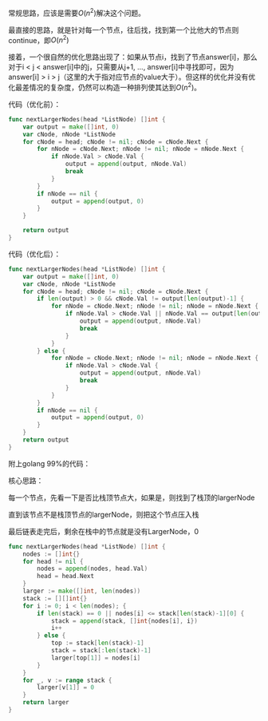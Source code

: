 常规思路，应该是需要$O(n^2)$解决这个问题。

最直接的思路，就是针对每一个节点，往后找，找到第一个比他大的节点则continue，即$O(n^2)$

接着，一个很自然的优化思路出现了：如果从节点i，找到了节点answer[i]，那么对于i < j < answer[i]中的j，只需要从j+1, ..., answer[i]中寻找即可，因为answer[i] > i > j（这里的大于指对应节点的value大于）。但这样的优化并没有优化最差情况的复杂度，仍然可以构造一种排列使其达到$O(n^2)$。

代码（优化前）：

```go
func nextLargerNodes(head *ListNode) []int {
	var output = make([]int, 0)
	var cNode, nNode *ListNode
	for cNode = head; cNode != nil; cNode = cNode.Next {
		for nNode = cNode.Next; nNode != nil; nNode = nNode.Next {
			if nNode.Val > cNode.Val {
				output = append(output, nNode.Val)
				break
			}
		}
		if nNode == nil {
			output = append(output, 0)
		}
	}

	return output
}
```

代码（优化后）：

```go
func nextLargerNodes(head *ListNode) []int {
	var output = make([]int, 0)
	var cNode, nNode *ListNode
	for cNode = head; cNode != nil; cNode = cNode.Next {
		if len(output) > 0 && cNode.Val != output[len(output)-1] {
			for nNode = cNode.Next; nNode != nil; nNode = nNode.Next {
				if nNode.Val > cNode.Val || nNode.Val == output[len(output)-1]{
					output = append(output, nNode.Val)
					break
				}
			}
		} else {
			for nNode = cNode.Next; nNode != nil; nNode = nNode.Next {
				if nNode.Val > cNode.Val {
					output = append(output, nNode.Val)
					break
				}
			}
		}
		if nNode == nil {
			output = append(output, 0)
		}
	}
	return output
}
```

附上golang 99%的代码：

核心思路：

每一个节点，先看一下是否比栈顶节点大，如果是，则找到了栈顶的largerNode

直到该节点不是栈顶节点的largerNode，则把这个节点压入栈

最后链表走完后，剩余在栈中的节点就是没有LargerNode，0

```go
func nextLargerNodes(head *ListNode) []int {
	nodes := []int{}
	for head != nil {
		nodes = append(nodes, head.Val)
		head = head.Next
	}
	larger := make([]int, len(nodes))
	stack := [][]int{}
	for i := 0; i < len(nodes); {
		if len(stack) == 0 || nodes[i] <= stack[len(stack)-1][0] {
			stack = append(stack, []int{nodes[i], i})
			i++
		} else {
			top := stack[len(stack)-1]
			stack = stack[:len(stack)-1]
			larger[top[1]] = nodes[i]
		}
	}
	for _, v := range stack {
		larger[v[1]] = 0
	}
	return larger
}
```


